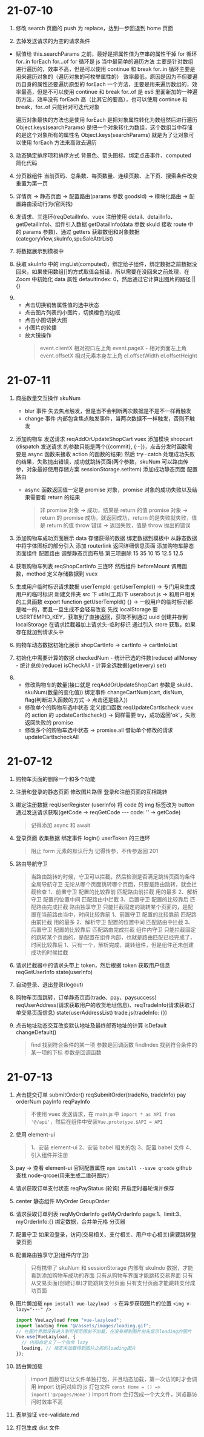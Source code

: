 # 21-07-10

1. 修改 search 页面的 push 为 replace，达到一步回退到 home 页面

2. 去掉发送请求的为空的请求条件

- 赋值给 this.searchParams 之前，最好是把属性值为空串的属性干掉
  for 循环 for..in forEach for...of
  for 循环是 js 当中最简单的遍历方法 主要是针对数组进行遍历的，效率不高，但是可以使用 continue 和 break
  for..in 循环主要是用来遍历对象的（遍历对象的可枚举属性的） 效率最低，原因是因为不但要遍历自身的属性还要遍历原型的
  forEach 一个方法，主要是用来遍历数组的，效率最高，但是不可以使用 continue 和 break
  for..of 是 es6 里面新加的一种遍历方法，效率没有 forEach 高（比其它的要高），也可以使用 continue 和 break，for..of 只能针对可迭代对象

  遍历对象最快的方法也是使用 forEach 是把对象属性转化为数组然后进行遍历
  Object.keys(searchParams) 是把一个对象转化为数组，这个数组当中存储的是这个对象所有的属性名
  Object.keys(searchParams) 就是为了让对象可以使用 forEach 方法来高效去遍历

3. 动态确定排序项和排序方式 背景色、箭头图标、绑定点击事件、computed 简化代码

4. 分页器组件 当前页码、总条数、每页数量、连续页数、上下页、搜索条件改变重置为第一页

5. 详情页 -> 静态页面 -> 配置路由(params 参数 goodsId) -> 模块化路由 -> 配置路由滚动行为(官网找)

6. 发请求、三连环(reqDetailInfo、vuex 注册使用 detail、detailInfo、getDetailInfo)、组件引入数据 getDatailInfo(data 参数 skuId 接收 route 中的 params 参数)、通过 getters 获取数组和对象数据(categoryView,skuInfo,spuSaleAttrList)

7. 将数据展示到模板中

8. 获取 skuInfo 中的 imgList(computed)，绑定给子组件，绑定数据之前数据没回来，如果使用数组[]的方式取值会报错，所以需要在没回来之前处理，在 Zoom 中初始化 data 属性 defaultIndex: 0，然后通过它计算出图片的路径 || {}

9. - 点击切换销售属性值的选中状态
   - 点击图片列表的小图片，切换橙色的边框
   - 点击小图切换大图
   - 小图片的轮播
   - 放大镜操作
     > event.clientX 相对视口左上角
     > event.pageX - 相对页面左上角
     > event.offsetX 相对元素本身左上角
     > el.offsetWidth
     > el.offsetHeight

# 21-07-11

1. 商品数量交互操作 skuNum

   - blur 事件 失去焦点触发，但是当不会判断两次数据是不是不一样再触发
   - change 事件 内部包含焦点触发事件，当两次数据不一样触发，否则不触发

2. 添加购物车 发送请求 reqAddOrUpdateShopCart vuex 添加模块 shopcart (dispatch 发送请求 的参数只能是两个({commit}, {···})，点击分发时函数需要是 async 函数来接收 action 的函数的结果) 然后 try···catch 处理成功失败的结果，失败抛出错误，成功就跳转页面(两个参数，skuNum 可以路由传参，对象最好使用存储方案 sessionStorage.setItem) 添加成功静态页面 配置路由

   - async 函数返回值一定是 promise 对象，promise 对象的成功失败以及结果需要看 return 的结果
     > 非 promise 对象 -> 成功，结果是 return 的值
     > promise 对象 -> return 的 promise 成功，就返回成功，return 的是失败就失败，值是 return 的值
     > throw 错误 -> 返回失败，值是 throw 抛出的错误

3. 添加购物车成功页面展示 data 存储获得的数据 绑定数据到模板中 从静态数据中将字体图标的部分引入 添加 routerlink 返回详细信息页面 添加购物车静态页面组件 配置路由 调整静态页面布局 第三项删除 15 35 10 15 12.5 12.5

4. 获取购物车列表 reqShopCartInfo 三连环 然后组件 beforeMount 调用函数，method 定义存储数据到 vuex

5. 生成用户临时标识请求数据 userTempId: getUserTempId() -> 专门用来生成用户的临时标识 新建文件夹 src 下 utils(工具)下 userabout.js -> 和用户相关的工具函数 export function getUserTempId() {} -> 一般用户的临时标识都是唯一的，而且一旦生成不会轻易改变 先找 localStorage 要 USERTEMPID_KEY，获取到了直接返回，获取不到通过 uuid 创建并存到 localStorage 在请求拦截器加上请求头-临时标识 通过引入 store 获取，如果存在就加到请求头中

6. 购物车动态数据初始化展示 shopCartInfo -> cartInfo -> cartInfoList

7. 初始化中需要计算的数据 checkedNum - 统计已选的件数(reduce) allMoney - 统计总价(reduce) isCheckAll - 计算全选数据(get(every) set)

8. - 修改购物车的数量(接口就是 reqAddOrUpdateShopCart 参数是 skuId、skuNum(数量的变化值)) 绑定事件 changeCartNum(cart, disNum, flag(判断进入函数的方式 -> 点击还是输入))
   - 修改单个的购物车选中状态 定义接口函数 reqUpdateCartIscheck vuex 的 action 的 updateCartIscheck() -> 同样需要 try，成功返回'ok'，失败返回失败的 promise
   - 修改多个的购物车选中状态 -> promise.all 借助单个修改的请求 updateCartIscheckAll

# 21-07-12

1. 购物车页面的删除一个和多个功能

2. 注册和登录的静态页面 修改图片路径 登录和注册页面的互相跳转

3. 绑定注册数据 reqUserRegister (userInfo) 将 code 的 img 标签改为 button 通过发送请求获取(getCode -> reqGetCode --- code: '' -> getCode)
   > 记得添加 async 和 await
4. 登录页面 收集数据 绑定事件 login() userToken 的三连环
   > 阻止 form 元素的默认行为
   > 记得传参，不传参返回 201
5. 路由导航守卫
   > 当路由跳转的时候，守卫可以拦截，然后检测是否满足跳转页面的条件
   > 全局导航守卫 无论从哪个页面跳转哪个页面，只要是路由跳转，就会拦截检查
   > 1、前置守卫 配置的比较靠前 匹配路由前拦截 用的最多
   > 2、解析守卫 配置的位置中间 匹配路由中拦截
   > 3、后置守卫 配置的比较靠后 匹配路由完成拦截
   > 路由独享守卫 只能拦截固定的跳转某个页面的，是配置在当前路由当中，时间比较靠前
   > 1、前置守卫 配置的比较靠前 匹配路由前拦截 用的最多
   > 2、解析守卫 配置的位置中间 匹配路由中拦截
   > 3、后置守卫 配置的比较靠后 匹配路由完成拦截
   > 组件内守卫 只能拦截固定的跳转某个页面的，是配置在组件内部，也就是路由匹配已经完成了，时间比较靠后
   > 1、只有一个，解析完成，跳转组件，但是组件还未创建成功的时候拦截
6. 请求拦截器中的请求头带上 token，然后根据 token 获取用户信息 reqGetUserInfo state(userInfo)

7. 自动登录、退出登录(logout)

8. 购物车页面跳转，订单静态页面(trade、pay、paysuccess) reqUserAddress(请求获取用户的收货地址信息)、reqTradeInfo(请求获取订单交易页面信息) state(userAddressList) trade.js(tradeInfo: {})

9. 点击地址动态交互改变默认地址及最终邮寄地址的计算 isDefault changeDefault()
   > find 找到符合条件的某一项 参数是回调函数
   > findIndex 找到符合条件的某一项的下标 参数是回调函数

# 21-07-13

1. 点击提交订单 submitOrder() reqSubmitOrder(tradeNo, tradeInfo) pay orderNum payInfo reqPayInfo
   > 不使用 vuex 发送请求，在 main.js 中 `import * as API from '@/api'`，然后在组件中安装`Vue.prototype.$API = API`
2. 使用 element-ui
   > 1、安装 element-ui 2、安装 babel 相关的包 3、配置 babel 文件 4、引入组件并注册
3. pay -> 查看 element-ui 官网配置属性 `npm install --save qrcode` github 查找 node-qrcoe(用来生成二维码图片)

4. 请求获取订单支付状态 reqPayStatus (轮询) 开启定时器轮询并保存

5. center 静态组件 MyOrder GroupOrder

6. 请求获取订单列表 reqMyOrderInfo getMyOrderInfo page:1、limit:3、myOrderInfo:{} 绑定数据，合并单元格 分页器

7. 配置守卫 如果没登录，访问(交易相关、支付相关、用户中心相关)需要跳转登录页面

8. 配置路由独享守卫(组件内守卫)
   > 只有携带了 skuNum 和 sessionStorage 内部有 skuIndo 数据，才能看到添加购物车成功的界面
   > 只有从购物车界面才能跳转交易界面
   > 只有从交易页面(创建订单)才能跳转支付页面
   > 只有支付页面才能跳转支付成功页面
9. 图片懒加载 `npm install vue-lazyload -s` 在异步获取图片的位置 `<img v-lazy="···" />`
   ```js
   import VueLazyload from "vue-lazyload";
   import loading from "@/assets/images/loading.gif";
   // 在图片界面没有进入到可视范围前不加载，在没有得到图片前先显示loading的图片
   Vue.use(VueLazyload, {
     // 内部自定义了一个指令 lazy
     loading, // 指定未加载得到图片之前的loading图片
   });
   ```
10. 路由懒加载
    > import 函数可以让文件单独打包，并且动态加载，第一次访问时才会调用 import 访问对应的 js 打包文件 `const Home = () => import('@/pages/Home')`
    > import from 会打包成一个大文件，浏览器访问时效率不高
11. 表单验证 vee-validate.md

12. 打包生成 dist 文件
